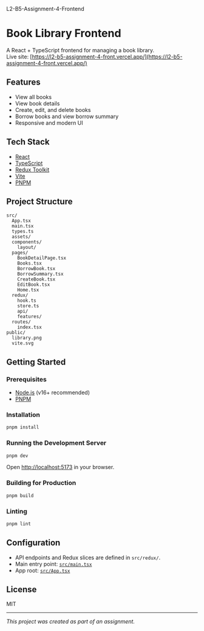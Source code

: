 L2-B5-Assignment-4-Frontend

# Book Library Frontend

A React + TypeScript frontend for managing a book library.  
Live site: [https://l2-b5-assignment-4-front.vercel.app/](https://l2-b5-assignment-4-front.vercel.app/)

## Features

- View all books
- View book details
- Create, edit, and delete books
- Borrow books and view borrow summary
- Responsive and modern UI

## Tech Stack

- [React](https://react.dev/)
- [TypeScript](https://www.typescriptlang.org/)
- [Redux Toolkit](https://redux-toolkit.js.org/)
- [Vite](https://vitejs.dev/)
- [PNPM](https://pnpm.io/)

## Project Structure

```
src/
  App.tsx
  main.tsx
  types.ts
  assets/
  components/
    layout/
  pages/
    BookDetailPage.tsx
    Books.tsx
    BorrowBook.tsx
    BorrowSummary.tsx
    CreateBook.tsx
    EditBook.tsx
    Home.tsx
  redux/
    hook.ts
    store.ts
    api/
    features/
  routes/
    index.tsx
public/
  library.png
  vite.svg
```

## Getting Started

### Prerequisites

- [Node.js](https://nodejs.org/) (v16+ recommended)
- [PNPM](https://pnpm.io/)

### Installation

```sh
pnpm install
```

### Running the Development Server

```sh
pnpm dev
```

Open [http://localhost:5173](http://localhost:5173) in your browser.

### Building for Production

```sh
pnpm build
```

### Linting

```sh
pnpm lint
```

## Configuration

- API endpoints and Redux slices are defined in `src/redux/`.
- Main entry point: [`src/main.tsx`](src/main.tsx)
- App root: [`src/App.tsx`](src/App.tsx)

## License

MIT

---

_This project was created as part of an assignment._
